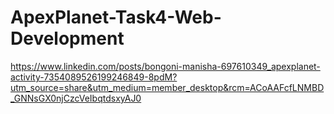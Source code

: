 # ApexPlanet-Task4-Web-Development
https://www.linkedin.com/posts/bongoni-manisha-697610349_apexplanet-activity-7354089526199246849-8pdM?utm_source=share&utm_medium=member_desktop&rcm=ACoAAFcfLNMBD_GNNsGX0njCzcVeIbqtdsxyAJ0
